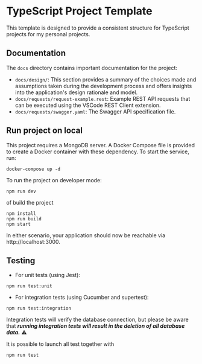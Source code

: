 # TypeScript Project Template

This template is designed to provide a consistent structure for TypeScript projects for my personal projects.

## Documentation

The `docs` directory contains important documentation for the project:

* `docs/design/`: This section provides a summary of the choices made and assumptions taken during the development process and offers insights into the application's design rationale and model.
* `docs/requests/request-example.rest`: Example REST API requests that can be executed using the VSCode REST Client extension.
* `docs/requests/swagger.yaml`: The Swagger API specification file.


## Run project on local

This project requires a MongoDB server. A Docker Compose file is provided to create a Docker container with these dependency. To start the service, run:

```
docker-compose up -d
```

To run the project on developer mode:

```
npm run dev
```

of build the project 

```
npm install
npm run build
npm start

```

In either scenario, your application should now be reachable via http://localhost:3000.


## Testing 

* For unit tests (using Jest):

```
npm run test:unit

```

* For integration tests (using Cucumber and supertest):

```
npm run test:integration
```

Integration tests will verify the database connection, but please be aware that ***running integration tests will result in the deletion of all database data.*** ⚠️

It is possible to launch all test together with 

```
npm run test

```
